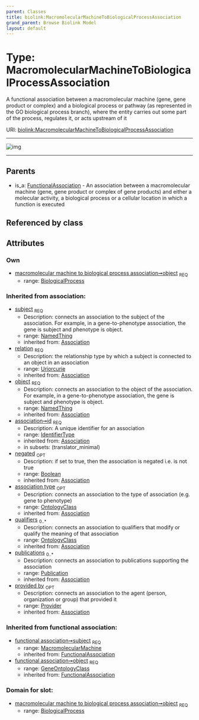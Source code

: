```yaml
---
parent: Classes
title: biolink:MacromolecularMachineToBiologicalProcessAssociation
grand_parent: Browse Biolink Model
layout: default
---
```


# Type: MacromolecularMachineToBiologicalProcessAssociation


A functional association between a macromolecular machine (gene, gene product or complex) and a biological process or pathway (as represented in the GO biological process branch), where the entity carries out some part of the process, regulates it, or acts upstream of it

URI: [biolink:MacromolecularMachineToBiologicalProcessAssociation](https://w3id.org/biolink/vocab/MacromolecularMachineToBiologicalProcessAssociation)


---

![img](http://yuml.me/diagram/nofunky;dir:TB/class/\[Provider]<provided%20by(i)%200..1-%20\[MacromolecularMachineToBiologicalProcessAssociation&#124;relation(i):uriorcurie;id(i):identifier_type;negated(i):boolean%20%3F],%20\[Publication]<publications(i)%200..*-%20\[MacromolecularMachineToBiologicalProcessAssociation],%20\[OntologyClass]<qualifiers(i)%200..*-%20\[MacromolecularMachineToBiologicalProcessAssociation],%20\[OntologyClass]<association%20type(i)%200..1-%20\[MacromolecularMachineToBiologicalProcessAssociation],%20\[MacromolecularMachine]<subject(i)%201..1-%20\[MacromolecularMachineToBiologicalProcessAssociation],%20\[BiologicalProcess]<object%201..1-%20\[MacromolecularMachineToBiologicalProcessAssociation],%20\[FunctionalAssociation]^-\[MacromolecularMachineToBiologicalProcessAssociation])

---


## Parents

 *  is_a: [FunctionalAssociation](FunctionalAssociation.md) - An association between a macromolecular machine (gene, gene product or complex of gene products) and either a molecular activity, a biological process or a cellular location in which a function is executed

## Referenced by class


## Attributes


### Own

 * [macromolecular machine to biological process association➞object](macromolecular_machine_to_biological_process_association_object.md)  <sub>REQ</sub>
    * range: [BiologicalProcess](BiologicalProcess.md)

### Inherited from association:

 * [subject](subject.md)  <sub>REQ</sub>
    * Description: connects an association to the subject of the association. For example, in a gene-to-phenotype association, the gene is subject and phenotype is object.
    * range: [NamedThing](NamedThing.md)
    * inherited from: [Association](Association.md)
 * [relation](relation.md)  <sub>REQ</sub>
    * Description: the relationship type by which a subject is connected to an object in an association
    * range: [Uriorcurie](types/Uriorcurie.md)
    * inherited from: [Association](Association.md)
 * [object](object.md)  <sub>REQ</sub>
    * Description: connects an association to the object of the association. For example, in a gene-to-phenotype association, the gene is subject and phenotype is object.
    * range: [NamedThing](NamedThing.md)
    * inherited from: [Association](Association.md)
 * [association➞id](association_id.md)  <sub>REQ</sub>
    * Description: A unique identifier for an association
    * range: [IdentifierType](types/IdentifierType.md)
    * inherited from: [Association](Association.md)
    * in subsets: (translator_minimal)
 * [negated](negated.md)  <sub>OPT</sub>
    * Description: if set to true, then the association is negated i.e. is not true
    * range: [Boolean](types/Boolean.md)
    * inherited from: [Association](Association.md)
 * [association type](association_type.md)  <sub>OPT</sub>
    * Description: connects an association to the type of association (e.g. gene to phenotype)
    * range: [OntologyClass](OntologyClass.md)
    * inherited from: [Association](Association.md)
 * [qualifiers](qualifiers.md)  <sub>0..*</sub>
    * Description: connects an association to qualifiers that modify or qualify the meaning of that association
    * range: [OntologyClass](OntologyClass.md)
    * inherited from: [Association](Association.md)
 * [publications](publications.md)  <sub>0..*</sub>
    * Description: connects an association to publications supporting the association
    * range: [Publication](Publication.md)
    * inherited from: [Association](Association.md)
 * [provided by](provided_by.md)  <sub>OPT</sub>
    * Description: connects an association to the agent (person, organization or group) that provided it
    * range: [Provider](Provider.md)
    * inherited from: [Association](Association.md)

### Inherited from functional association:

 * [functional association➞subject](functional_association_subject.md)  <sub>REQ</sub>
    * range: [MacromolecularMachine](MacromolecularMachine.md)
    * inherited from: [FunctionalAssociation](FunctionalAssociation.md)
 * [functional association➞object](functional_association_object.md)  <sub>REQ</sub>
    * range: [GeneOntologyClass](GeneOntologyClass.md)
    * inherited from: [FunctionalAssociation](FunctionalAssociation.md)

### Domain for slot:

 * [macromolecular machine to biological process association➞object](macromolecular_machine_to_biological_process_association_object.md)  <sub>REQ</sub>
    * range: [BiologicalProcess](BiologicalProcess.md)
